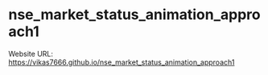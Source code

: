 # nse_market_status_animation_approach1
Website URL: 
https://vikas7666.github.io/nse_market_status_animation_approach1
